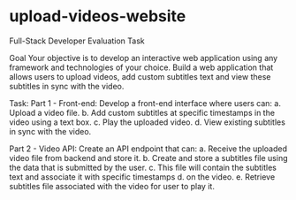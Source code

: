 # upload-videos-website
Full-Stack Developer Evaluation Task

Goal
Your objective is to develop an interactive web application using any framework
and technologies of your choice. Build a web application that allows users to
upload videos, add custom subtitles text and view these subtitles in sync with the
video.

Task:
Part 1 - Front-end: Develop a front-end interface where users can:
a. Upload a video file.
b. Add custom subtitles at specific timestamps in the video using a text box.
c. Play the uploaded video.
d. View existing subtitles in sync with the video.

Part 2 - Video API:
Create an API endpoint that can:
a. Receive the uploaded video file from backend and store it.
b. Create and store a subtitles file using the data that is submitted by the user.
c. This file will contain the subtitles text and associate it with specific timestamps
d. on the video.
e. Retrieve subtitles file associated with the video for user to play it.


